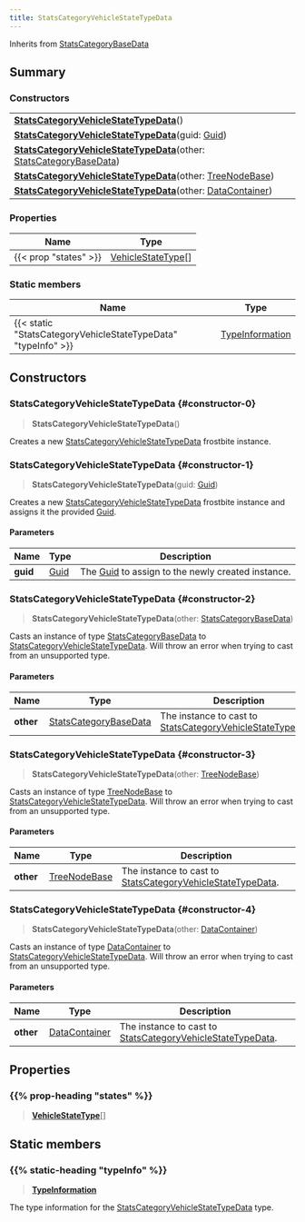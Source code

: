 ```yaml
---
title: StatsCategoryVehicleStateTypeData
---
```


Inherits from [StatsCategoryBaseData](/vext/ref/fb/statscategorybasedata)

## Summary

### Constructors

|  |
| --- |
| **[StatsCategoryVehicleStateTypeData](#constructor-0)**() |
| **[StatsCategoryVehicleStateTypeData](#constructor-1)**(guid: [Guid](/vext/ref/shared/type/guid)) |
| **[StatsCategoryVehicleStateTypeData](#constructor-2)**(other: [StatsCategoryBaseData](/vext/ref/fb/statscategorybasedata)) |
| **[StatsCategoryVehicleStateTypeData](#constructor-3)**(other: [TreeNodeBase](/vext/ref/fb/treenodebase)) |
| **[StatsCategoryVehicleStateTypeData](#constructor-4)**(other: [DataContainer](/vext/ref/shared/type/datacontainer)) |

### Properties

| Name | Type |
| ---- | ---- |
| {{< prop "states" >}} | [VehicleStateType](/vext/ref/fb/vehiclestatetype)[] |

### Static members

| Name | Type |
| ---- | ---- |
| {{< static "StatsCategoryVehicleStateTypeData" "typeInfo" >}} | [TypeInformation](/vext/ref/shared/type/typeinformation) |

## Constructors

### StatsCategoryVehicleStateTypeData {#constructor-0}

> **StatsCategoryVehicleStateTypeData**()

Creates a new [StatsCategoryVehicleStateTypeData](/vext/ref/fb/statscategoryvehiclestatetypedata) frostbite instance.

### StatsCategoryVehicleStateTypeData {#constructor-1}

> **StatsCategoryVehicleStateTypeData**(guid: [Guid](/vext/ref/shared/type/guid))

Creates a new [StatsCategoryVehicleStateTypeData](/vext/ref/fb/statscategoryvehiclestatetypedata) frostbite instance and assigns it the provided [Guid](/vext/ref/shared/type/guid).

#### Parameters

| Name | Type | Description |
| ---- | ---- | ----------- |
| **guid** | [Guid](/vext/ref/shared/type/guid) | The [Guid](/vext/ref/shared/type/guid) to assign to the newly created instance. |

### StatsCategoryVehicleStateTypeData {#constructor-2}

> **StatsCategoryVehicleStateTypeData**(other: [StatsCategoryBaseData](/vext/ref/fb/statscategorybasedata))

Casts an instance of type [StatsCategoryBaseData](/vext/ref/fb/statscategorybasedata) to [StatsCategoryVehicleStateTypeData](/vext/ref/fb/statscategoryvehiclestatetypedata). Will throw an error when trying to cast from an unsupported type.

#### Parameters

| Name | Type | Description |
| ---- | ---- | ----------- |
| **other** | [StatsCategoryBaseData](/vext/ref/fb/statscategorybasedata) | The instance to cast to [StatsCategoryVehicleStateTypeData](/vext/ref/fb/statscategoryvehiclestatetypedata). |

### StatsCategoryVehicleStateTypeData {#constructor-3}

> **StatsCategoryVehicleStateTypeData**(other: [TreeNodeBase](/vext/ref/fb/treenodebase))

Casts an instance of type [TreeNodeBase](/vext/ref/fb/treenodebase) to [StatsCategoryVehicleStateTypeData](/vext/ref/fb/statscategoryvehiclestatetypedata). Will throw an error when trying to cast from an unsupported type.

#### Parameters

| Name | Type | Description |
| ---- | ---- | ----------- |
| **other** | [TreeNodeBase](/vext/ref/fb/treenodebase) | The instance to cast to [StatsCategoryVehicleStateTypeData](/vext/ref/fb/statscategoryvehiclestatetypedata). |

### StatsCategoryVehicleStateTypeData {#constructor-4}

> **StatsCategoryVehicleStateTypeData**(other: [DataContainer](/vext/ref/shared/type/datacontainer))

Casts an instance of type [DataContainer](/vext/ref/shared/type/datacontainer) to [StatsCategoryVehicleStateTypeData](/vext/ref/fb/statscategoryvehiclestatetypedata). Will throw an error when trying to cast from an unsupported type.

#### Parameters

| Name | Type | Description |
| ---- | ---- | ----------- |
| **other** | [DataContainer](/vext/ref/shared/type/datacontainer) | The instance to cast to [StatsCategoryVehicleStateTypeData](/vext/ref/fb/statscategoryvehiclestatetypedata). |

## Properties

### {{% prop-heading "states" %}}

> **[VehicleStateType](/vext/ref/fb/vehiclestatetype)**[]

## Static members

### {{% static-heading "typeInfo" %}}

> **[TypeInformation](/vext/ref/shared/type/typeinformation)**

The type information for the [StatsCategoryVehicleStateTypeData](/vext/ref/fb/statscategoryvehiclestatetypedata) type.

